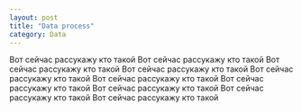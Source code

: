 ```yaml
---
layout: post
title: "Data process"
category: Data
---
```


Вот сейчас рассукажу кто такой 
Вот сейчас рассукажу кто такой 
Вот сейчас рассукажу кто такой 
Вот сейчас рассукажу кто такой 
Вот сейчас рассукажу кто такой 
Вот сейчас рассукажу кто такой 
Вот сейчас рассукажу кто такой 
Вот сейчас рассукажу кто такой 
Вот сейчас рассукажу кто такой 
Вот сейчас рассукажу кто такой 
